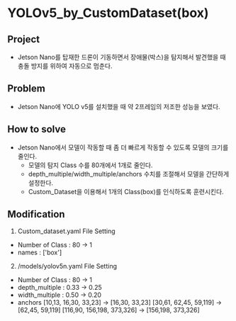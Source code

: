 # YOLOv5_by_CustomDataset(box)

## Project
- Jetson Nano를 탑재한 드론이 기동하면서 장애물(박스)을 탐지해서 발견했을 때 충돌 방지를 위하여 자동으로 멈춘다.

## Problem
- Jetson Nano에 YOLO v5를 설치했을 때 약 2프레임의 저조한 성능을 보였다.

## How to solve
- Jetson Nano에서 모델이 작동할 때 좀 더 빠르게 작동할 수 있도록 모델의 크기를 줄인다.
  - 모델의 탐지 Class 수를 80개에서 1개로 줄인다.
  - depth_multiple/width_multiple/anchors 수치를 조절해서 모델을 간단하게 설정한다.
  - Custom_Dataset을 이용해서 1개의 Class(box)를 인식하도록 훈련시킨다.

## Modification
1. Custom_dataset.yaml File Setting
  - Number of Class : 80 -> 1
  - names : ['box']
 
2. /models/yolov5n.yaml File Setting
  - Number of Class : 80 -> 1
  - depth_multiple : 0.33 -> 0.25
  - width_multiple : 0.50 -> 0.20
  - anchors
  [10,13, 16,30, 33,23] -> [16,30, 33,23]
  [30,61, 62,45, 59,119] -> [62,45, 59,119]
  [116,90, 156,198, 373,326] -> [156,198, 373,326]
